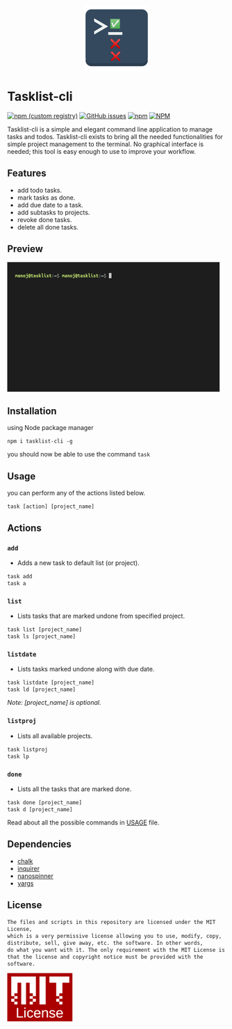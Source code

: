 <p align="center">
  <img src="assets/tasklist-cli.png" alt="tasklist-cli" width="150"/>
</p>

# Tasklist-cli

[![npm (custom registry)](https://img.shields.io/npm/v/tasklist-cli/latest?logo=npm&logoColor=%23ffffff&registry_uri=https%3A%2F%2Fregistry.npmjs.com)](https://www.npmjs.com/package/tasklist-cli)
[![GitHub issues](https://img.shields.io/github/issues-raw/manojuppala/tasklist-cli?logo=GITHUB)](https://github.com/manojuppala/tasklist-cli/issues)
[![npm](https://img.shields.io/npm/dw/tasklist-cli?color=yellow&logo=npm)](https://www.npmjs.com/package/tasklist-cli)
[![NPM](https://img.shields.io/npm/l/tasklist-cli?color=%239e1818&label=License&registry_uri=https%3A%2F%2Fregistry.npmjs.com)](https://github.com/manojuppala/tasklist-cli/blob/main/LICENSE)

Tasklist-cli is a simple and elegant command line application to manage tasks and todos. Tasklist-cli exists to bring all the needed functionalities for simple project management to the terminal. No graphical interface is needed; this tool is easy enough to use to improve your workflow.

## Features

- add todo tasks.
- mark tasks as done.
- add due date to a task.
- add subtasks to projects.
- revoke done tasks.
- delete all done tasks.

## Preview

<p>
  <img src="assets/tasklist.gif"/>
</p>

## Installation

using Node package manager

```shell
npm i tasklist-cli -g
```

you should now be able to use the command `task`

## Usage

you can perform any of the actions listed below.

```shell
task [action] [project_name]
```

## Actions

### `add`

- Adds a new task to default list (or project).

```shell
task add
task a
```

### `list`

- Lists tasks that are marked undone from specified project.

```shell
task list [project_name]
task ls [project_name]
```

### `listdate`

- Lists tasks marked undone along with due date.

```shell
task listdate [project_name]
task ld [project_name]
```

_Note: [project_name] is optional._

### `listproj`

- Lists all available projects.

```shell
task listproj
task lp
```

### `done`

- Lists all the tasks that are marked done.

```shell
task done [project_name]
task d [project_name]
```

Read about all the possible commands in [USAGE](https://github.com/manojuppala/tasklist-cli/blob/main/USAGE.md) file.

## Dependencies

- [chalk](https://www.npmjs.com/package/chalk)
- [inquirer](https://www.npmjs.com/package/inquirer)
- [nanospinner](https://www.npmjs.com/package/nanospinner)
- [yargs](https://www.npmjs.com/package/yargs)

## License

```
The files and scripts in this repository are licensed under the MIT License,
which is a very permissive license allowing you to use, modify, copy,
distribute, sell, give away, etc. the software. In other words,
do what you want with it. The only requirement with the MIT License is
that the license and copyright notice must be provided with the software.
```

<a href='https://github.com/manojuppala/todo-list-cli/blob/main/LICENSE'>
<img src="assets/mit-license.png" alt="camKapture" width="150"/>
</a>
